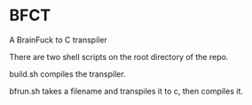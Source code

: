 # BFCT
A BrainFuck to C transpiler

There are two shell scripts on the root directory of the repo.

build.sh compiles the transpiler.

bfrun.sh takes a filename and transpiles it to c, then compiles it.
